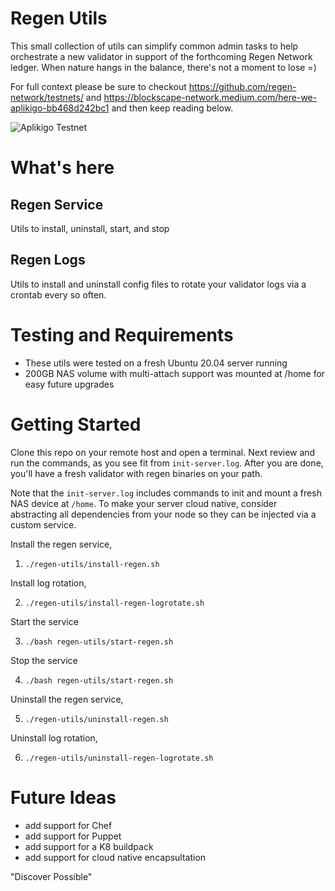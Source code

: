 # Regen Utils
This small collection of utils can simplify common admin tasks to help orchestrate 
a new validator in support of the forthcoming Regen Network ledger. When nature 
hangs in the balance, there's not a moment to lose =)

For full context please be sure to checkout https://github.com/regen-network/testnets/ and https://blockscape-network.medium.com/here-we-aplikigo-bb468d242bc1 and then keep reading below.

![Aplikigo Testnet](./aplikigo.jpg)

# What's here
## Regen Service
Utils to install, uninstall, start, and stop

## Regen Logs
Utils to install and uninstall config files to rotate your validator logs via a 
crontab every so often. 

# Testing and Requirements
- These utils were tested on a fresh Ubuntu 20.04 server running 
- 200GB NAS volume with multi-attach support was mounted at /home for easy future upgrades 

# Getting Started
Clone this repo on your remote host and open a terminal. Next review and run the commands, as you see fit 
from `init-server.log`. After you are done, you'll have a fresh validator with regen binaries on your path. 

Note that the `init-server.log` includes commands to init and mount a fresh NAS device at `/home`. To make
your server cloud native, consider abstracting all dependencies from your node so they can be injected via
a custom service. 

Install the regen service, 

1. `./regen-utils/install-regen.sh`

Install log rotation,

2. `./regen-utils/install-regen-logrotate.sh`

Start the service

3. `./bash regen-utils/start-regen.sh`

Stop the service

4. `./bash regen-utils/start-regen.sh`

Uninstall the regen service, 

5. `./regen-utils/uninstall-regen.sh`

Uninstall log rotation,

6. `./regen-utils/uninstall-regen-logrotate.sh`


# Future Ideas
- add support for Chef 
- add support for Puppet
- add support for a K8 buildpack
- add support for cloud native encapsultation

"Discover Possible"
